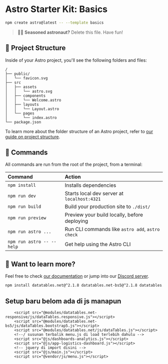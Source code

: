# Astro Starter Kit: Basics

```sh
npm create astro@latest -- --template basics
```

> 🧑‍🚀 **Seasoned astronaut?** Delete this file. Have fun!

## 🚀 Project Structure

Inside of your Astro project, you'll see the following folders and files:

```text
/
├── public/
│   └── favicon.svg
├── src
│   ├── assets
│   │   └── astro.svg
│   ├── components
│   │   └── Welcome.astro
│   ├── layouts
│   │   └── Layout.astro
│   └── pages
│       └── index.astro
└── package.json
```

To learn more about the folder structure of an Astro project, refer to [our guide on project structure](https://docs.astro.build/en/basics/project-structure/).

## 🧞 Commands

All commands are run from the root of the project, from a terminal:

| Command                   | Action                                           |
| :------------------------ | :----------------------------------------------- |
| `npm install`             | Installs dependencies                            |
| `npm run dev`             | Starts local dev server at `localhost:4321`      |
| `npm run build`           | Build your production site to `./dist/`          |
| `npm run preview`         | Preview your build locally, before deploying     |
| `npm run astro ...`       | Run CLI commands like `astro add`, `astro check` |
| `npm run astro -- --help` | Get help using the Astro CLI                     |

## 👀 Want to learn more?

Feel free to check [our documentation](https://docs.astro.build) or jump into our [Discord server](https://astro.build/chat).

```bash
npm install datatables.net@^2.1.8 datatables.net-bs5@^2.1.8 datatables.net-buttons@^3.0.2 datatables.net-buttons-bs5@^3.0.2 datatables.net-fixedcolumns@^4.3.0 datatables.net-fixedcolumns-bs5@^4.3.0 datatables.net-fixedheader@^4.0.1 datatables.net-fixedheader-bs5@^4.0.3 datatables.net-responsive@^3.0.2 datatables.net-responsive-bs5@^3.0.2 datatables.net-select@^2.0.4 datatables.net-select-bs5@^2.0.4 datatables.net-rowgroup@^1.5.2 datatables.net-rowgroup-bs5@^1.5.2
```
## Setup baru belom ada di js manapun

```
    <script src="@modules/datatables.net-responsive/js/dataTables.responsive.js"></script>
    <script src="@modules/datatables.net-bs5/js/dataTables.bootstrap5.js"></script>
    <script src="@modules/datatables.net/js/dataTables.js"></script>
    <!--/ susunan terbalik menu.js di load terlebih dahulu -->
    <script src="@js/dashboards-analytics.js"></script>
    <script src="@js/app-logistics-dashboard.js"></script>
    <!-- jquery di import disini -->
    <script src="@js/main.js"></script>
    <script src="@vendor/js/menu.js"></script>
```